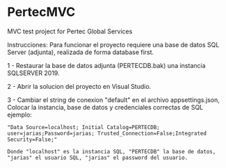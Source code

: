 # PertecMVC
MVC test project for Pertec Global Services

Instrucciones:
Para funcionar el proyecto requiere una base de datos SQL Server (adjunta), realizada de forma database first.

1 - Restaurar la base de datos adjunta (PERTECDB.bak) una instancia SQLSERVER 2019.

2 - Abrir la solucion del proyecto en Visual Studio.

3 - Cambiar el string de conexion "default" en el archivo appsettings.json, 
	Colocar la instancia, base de datos y credenciales correctas de SQL ejemplo:

	"Data Source=localhost; Initial Catalog=PERTECDB; user=jarias;Password=jarias; Trusted_Connection=False;Integrated Security=False;"

	Donde "localhost" es la instancia SQL, "PERTECDB" la base de datos, "jarias" el usuario SQL, "jarias" el password del usuario.
